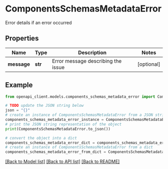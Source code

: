 # ComponentsSchemasMetadataError

Error details if an error occurred

## Properties

Name | Type | Description | Notes
------------ | ------------- | ------------- | -------------
**message** | **str** | Error message describing the issue | [optional] 

## Example

```python
from openapi_client.models.components_schemas_metadata_error import ComponentsSchemasMetadataError

# TODO update the JSON string below
json = "{}"
# create an instance of ComponentsSchemasMetadataError from a JSON string
components_schemas_metadata_error_instance = ComponentsSchemasMetadataError.from_json(json)
# print the JSON string representation of the object
print(ComponentsSchemasMetadataError.to_json())

# convert the object into a dict
components_schemas_metadata_error_dict = components_schemas_metadata_error_instance.to_dict()
# create an instance of ComponentsSchemasMetadataError from a dict
components_schemas_metadata_error_from_dict = ComponentsSchemasMetadataError.from_dict(components_schemas_metadata_error_dict)
```
[[Back to Model list]](../README.md#documentation-for-models) [[Back to API list]](../README.md#documentation-for-api-endpoints) [[Back to README]](../README.md)



